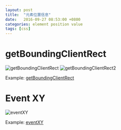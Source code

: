 ```yaml
---
layout: post
title:  "元素位置信息"
date:   2016-09-27 08:53:00 +0800
categories: element position value
tags: [css]
---
```


# getBoundingClientRect
![getBoundingClientRect](https://user-images.githubusercontent.com/7157346/187056953-67fc8ea1-8074-4ff1-bd3f-6505f3fef128.gif)
![getBoundingClientRect2](https://user-images.githubusercontent.com/7157346/187056954-412cc9b6-95dd-4233-a31e-5f388d643085.gif)

Example:
[getBoundingClientRect](https://zhoukekestar.github.io/notes/2016/09/27/element-position-value-demo.html)

# Event XY
![eventXY](https://user-images.githubusercontent.com/7157346/187056950-6d46d89b-38a7-4c6b-be42-2a9f63c70079.png)

Example:
[eventXY](https://zhoukekestar.github.io/notes/2016/09/27/element-position-value-demo2.html)
